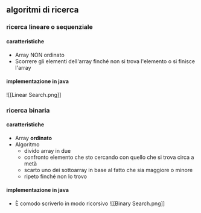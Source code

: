 ## algoritmi di ricerca
### ricerca lineare o sequenziale
#### caratteristiche
- Array NON ordinato
- Scorrere gli elementi dell'array finché non si trova l'elemento o si finisce l'array
#### implementazione in java
![[Linear Search.png]]

### ricerca binaria
#### caratteristiche
- Array **ordinato**
- Algoritmo
	- divido array in due
	- confronto elemento che sto cercando con quello che si trova circa a metà
	- scarto uno dei sottoarray in base al fatto che sia maggiore o minore
	- ripeto finché non lo trovo
#### implementazione in java
- È comodo scriverlo in modo ricorsivo
![[Binary Search.png]]
